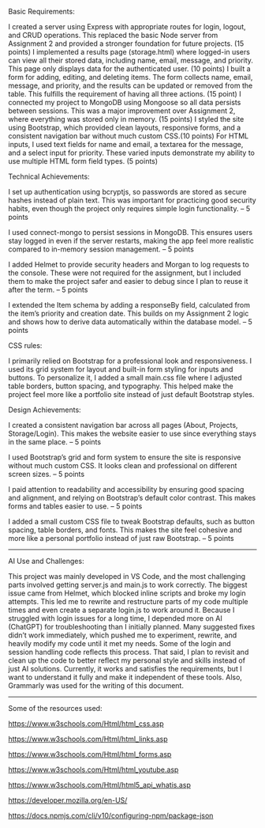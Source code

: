 

Basic Requirements:

I created a server using Express with appropriate routes for login, logout, and CRUD operations. This replaced the basic Node server from Assignment 2 and provided a stronger foundation for future projects. (15 points)
I implemented a results page (storage.html) where logged-in users can view all their stored data, including name, email, message, and priority. This page only displays data for the authenticated user. (10 points) I built a form for adding, editing, and deleting items. The form collects name, email, message, and priority, and the results can be updated or removed from the table. This fulfills the requirement of having all three actions. (15 point) I connected my project to MongoDB using Mongoose so all data persists between sessions. This was a major improvement over Assignment 2, where everything was stored only in memory. (15 points) I styled the site using Bootstrap, which provided clean layouts, responsive forms, and a consistent navigation bar without much custom CSS.(10 points) For HTML inputs, I used text fields for name and email, a textarea for the message, and a select input for priority. These varied inputs demonstrate my ability to use multiple HTML form field types. (5 points)


Technical Achievements:

I set up authentication using bcryptjs, so passwords are stored as secure hashes instead of plain text. This was important for practicing good security habits, even though the project only requires simple login functionality. – 5 points

I used connect-mongo to persist sessions in MongoDB. This ensures users stay logged in even if the server restarts, making the app feel more realistic compared to in-memory session management. – 5 points

I added Helmet to provide security headers and Morgan to log requests to the console. These were not required for the assignment, but I included them to make the project safer and easier to debug since I plan to reuse it after the term. – 5 points

I extended the Item schema by adding a responseBy field, calculated from the item’s priority and creation date. This builds on my Assignment 2 logic and shows how to derive data automatically within the database model. – 5 points


 CSS rules:

I primarily relied on Bootstrap for a professional look and responsiveness. I used its grid system for layout and built-in form styling for inputs and buttons. To personalize it, I added a small main.css file where I adjusted table borders, button spacing, and typography. This helped make the project feel more like a portfolio site instead of just default Bootstrap styles.




Design Achievements:

I created a consistent navigation bar across all pages (About, Projects, Storage/Login). This makes the website easier to use since everything stays in the same place. – 5 points

I used Bootstrap’s grid and form system to ensure the site is responsive without much custom CSS. It looks clean and professional on different screen sizes. – 5 points

I paid attention to readability and accessibility by ensuring good spacing and alignment, and relying on Bootstrap’s default color contrast. This makes forms and tables easier to use. – 5 points

I added a small custom CSS file to tweak Bootstrap defaults, such as button spacing, table borders, and fonts. This makes the site feel cohesive and more like a personal portfolio instead of just raw Bootstrap. – 5 points


---

AI Use and Challenges:

This project was mainly developed in VS Code, and the most challenging parts involved getting server.js and main.js to work correctly. The biggest issue came from Helmet, which blocked inline scripts and broke my login attempts. This led me to rewrite and restructure parts of my code multiple times and even create a separate login.js to work around it. Because I struggled with login issues for a long time, I depended more on AI (ChatGPT) for troubleshooting than I initially planned. Many suggested fixes didn’t work immediately, which pushed me to experiment, rewrite, and heavily modify my code until it met my needs. Some of the login and session handling code reflects this process. That said, I plan to revisit and clean up the code to better reflect my personal style and skills instead of just AI solutions. Currently, it works and satisfies the requirements, but I want to understand it fully and make it independent of these tools. Also, Grammarly was used for the writing of this document.

---

Some of the resources used:

https://www.w3schools.com/Html/html_css.asp

https://www.w3schools.com/Html/html_links.asp

https://www.w3schools.com/Html/html_forms.asp

https://www.w3schools.com/Html/html_youtube.asp

https://www.w3schools.com/Html/html5_api_whatis.asp

https://developer.mozilla.org/en-US/

https://docs.npmjs.com/cli/v10/configuring-npm/package-json

